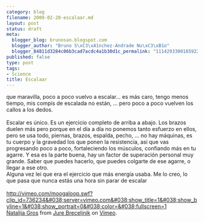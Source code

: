```yaml
--- 
category: blog
filename: 2009-02-28-escalaar.md
layout: post
status: draft
meta: 
  blogger_blog: brunosan.blogspot.com
  blogger_author: "Bruno S\xC3\xA1nchez-Andrade Nu\xC3\xB1o"
  blogger_84811d3284c06b3cad7acdc4a1b30d1c_permalink: "1114293300185922785"
published: false
type: post
tags: 
- Science
title: Escalaar
---
```

que maravilla, poco a poco vuelvo a escalar... es más caro, tengo menos tiempo, mis compis de escalada no están, ... pero poco a poco vuelven los callos a los dedos.<br /><br />Escalar es único. Es un ejercicio completo de arriba a abajo. Los brazos duelen más pero porque en el día a día no ponemos tanto esfuerzo en ellos, pero se usa todo, piernas, brazos, espalda, pecho, ... no hay máquinas, es tu cuerpo y la gravedad los que ponen la resistencia, asi que vas progresando poco a poco, fortaleciendo los músculos, confiando más en tu agarre. Y esa es la parte buena, hay un factor de superación personal muy grande. Saber que puedes hacerlo, que puedes colgarte de ese agarre, o llegar a ese otro. <br />Alguna vez lei que era el ejercicio que más energía usaba. Me lo creo, lo que pasa que nunca estás una hora sin parar de escalar<br /><br /><a href="http://vimeo.com/moogaloop.swf?clip_id=736234&#038;server=vimeo.com&#038;show_title=1&#038;show_byline=1&#038;show_portrait=0&#038;color=&#038;fullscreen=1">http://vimeo.com/moogaloop.swf?clip_id=736234&#038;server=vimeo.com&#038;show_title=1&#038;show_byline=1&#038;show_portrait=0&#038;color=&#038;fullscreen=1</a><br /><a href="http://vimeo.com/736234">Natalija Gros</a> from <a href="http://vimeo.com/jure">Jure Breceljnik</a> on <a href="http://vimeo.com">Vimeo</a>.<br />
